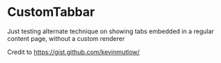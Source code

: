 # CustomTabbar

Just testing alternate technique on showing tabs embedded in a regular content page, without a custom renderer

Credit to https://gist.github.com/kevinmutlow/ 
